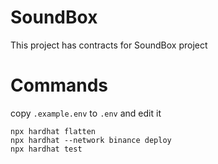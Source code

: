 # SoundBox

This project has contracts for SoundBox project

# Commands

copy `.example.env` to `.env` and edit it 

```
npx hardhat flatten
npx hardhat --network binance deploy
npx hardhat test
```
